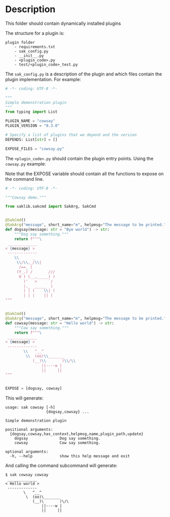 # Description

This folder should contain dynamically installed plugins

The structure for a plugin is:

    plugin folder
        - requirements.txt
        - sak_config.py
        - __init__.py
        - <plugin_code>.py
        - test/<plugin_code>_test.py

The `sak_config.py` is a description of the plugin and which files contain the plugin implementation.
For example:

```Python
# -*- coding: UTF-8 -*-

"""
Simple demonstration plugin
"""
from typing import List

PLUGIN_NAME = "cowsay"
PLUGIN_VERSION = "0.3.0"

# Specify a list of plugins that we depend and the version
DEPENDS: List[str] = []

EXPOSE_FILES = "cowsay.py"
```

The `<plugin_code>.py` should contain the plugin entry points. Using the `cowsay.py` example:

Note that the EXPOSE variable should contain all the functions to expose on the command line.

```Python
# -*- coding: UTF-8 -*-

"""Cowsay demo."""

from saklib.sakcmd import SakArg, SakCmd


@SakCmd()
@SakArg("message", short_name="m", helpmsg="The message to be printed.")
def dogsay(message: str = "Bye world") -> str:
    """Dog say something."""
    return f"""\
 _____________
< {message} >
 -------------
    \\      _
     \\/\\,_/\\|
      /==_ (
     (Y_.) /       ///
      U ) (__,_____) )
        )'   >     `/
        |._  _____  |
        | | (    \\| (
        | | |    || |
"""


@SakCmd()
@SakArg("message", short_name="m", helpmsg="The message to be printed.")
def cowsay(message: str = "Hello world") -> str:
    """Cow say something."""
    return f"""\
 _____________
< {message} >
 -------------
        \\   ^__^
         \\  (oo)\\_______
            (__)\\       )\\/\\
                ||----w |
                ||     ||
"""


EXPOSE = [dogsay, cowsay]
```

This will generate:

```
usage: sak cowsay [-h]
                  {dogsay,cowsay} ...

Simple demonstration plugin

positional arguments:
  {dogsay,cowsay,has_context,helpmsg,name,plugin_path,update}
    dogsay              Dog say something.
    cowsay              Cow say something.

optional arguments:
  -h, --help            show this help message and exit
```

And calling the command subcommand will generate:

```
$ sak cowsay cowsay
 _____________
< Hello world >
 -------------
        \   ^__^
         \  (oo)\_______
            (__)\       )\/\
                ||----w |
                ||     ||

```
